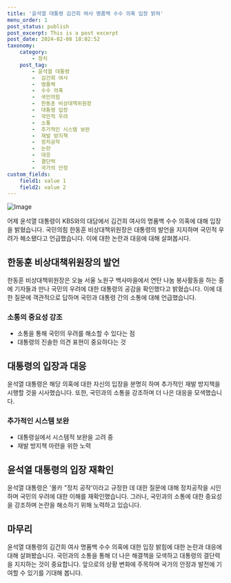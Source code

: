 ```yaml
---
title: '윤석열 대통령 김건희 여사 명품백 수수 의혹 입장 밝혀'
menu_order: 1
post_status: publish
post_excerpt: This is a post excerpt
post_date: 2024-02-08 18:02:52
taxonomy:
    category:
        - 정치
    post_tag:
        - 윤석열 대통령
        -  김건희 여사
        -  명품백
        -  수수 의혹
        -  국민의힘
        -  한동훈 비상대책위원장
        -  대통령 입장
        -  국민적 우려
        -  소통
        -  추가적인 시스템 보완
        -  재발 방지책
        -  정치공작
        -  논란
        -  대응
        -  결단력
        -  국가의 안정
custom_fields:
    field1: value 1
    field2: value 2
---
```


![Image](https://imgnews.pstatic.net/image/214/2024/02/08/0001329729_001_20240208152601468.jpg?type=w647)

어제 윤석열 대통령이 KBS와의 대담에서 김건희 여사의 명품백 수수 의혹에 대해 입장을 밝혔습니다. 국민의힘 한동훈 비상대책위원장은 대통령의 발언을 지지하며 국민적 우려가 해소됐다고 언급했습니다. 이에 대한 논란과 대응에 대해 살펴봅시다.
## 한동훈 비상대책위원장의 발언
한동훈 비상대책위원장은 오늘 서울 노원구 백사마을에서 연탄 나눔 봉사활동을 하는 중에 기자들과 만나 국민의 우려에 대한 대통령의 공감을 확인했다고 밝혔습니다. 이에 대한 질문에 객관적으로 답하며 국민과 대통령 간의 소통에 대해 언급했습니다. 
### 소통의 중요성 강조
- 소통을 통해 국민의 우려를 해소할 수 있다는 점
- 대통령의 진솔한 의견 표현이 중요하다는 것
## 대통령의 입장과 대응
윤석열 대통령은 해당 의혹에 대한 자신의 입장을 분명히 하며 추가적인 재발 방지책을 시행할 것을 시사했습니다. 또한, 국민과의 소통을 강조하며 더 나은 대응을 모색했습니다.
### 추가적인 시스템 보완
- 대통령실에서 시스템적 보완을 고려 중
- 재발 방지책 마련을 위한 노력
## 윤석열 대통령의 입장 재확인
윤석열 대통령은 '몰카 "정치 공작'이라고 규정한 데 대한 질문에 대해 정치공작을 시인하며 국민의 우려에 대한 이해를 재확인했습니다. 그러나, 국민과의 소통에 대한 중요성을 강조하며 논란을 해소하기 위해 노력하고 있습니다.
## 마무리
윤석열 대통령의 김건희 여사 명품백 수수 의혹에 대한 입장 밝힘에 대한 논란과 대응에 대해 살펴봤습니다. 국민과의 소통을 통해 더 나은 해결책을 모색하고 대통령의 결단력을 지지하는 것이 중요합니다. 앞으로의 상황 변화에 주목하며 국가의 안정과 발전에 기여할 수 있기를 기대해 봅니다.
